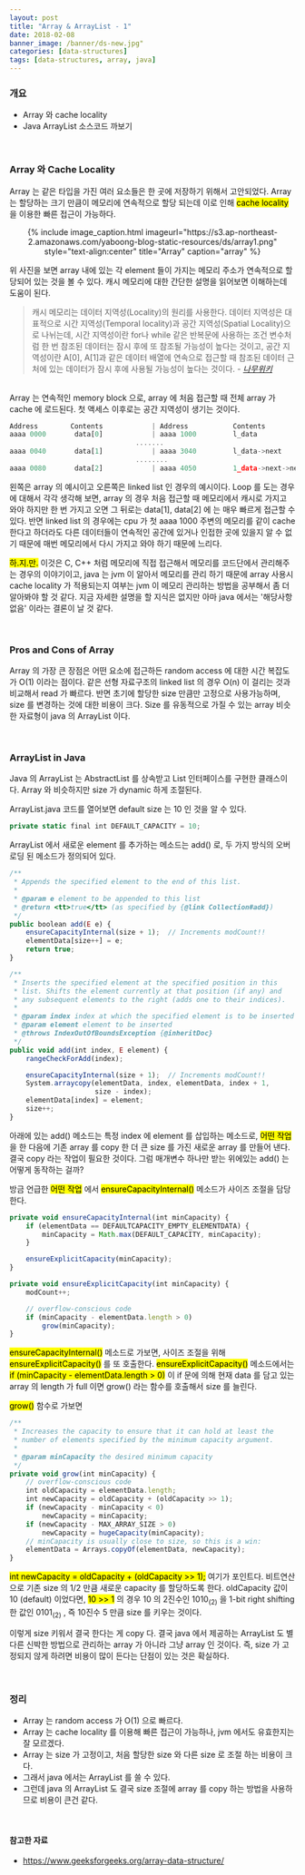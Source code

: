```yaml
---
layout: post
title: "Array & ArrayList - 1"
date: 2018-02-08
banner_image: /banner/ds-new.jpg"
categories: [data-structures]
tags: [data-structures, array, java]
---
```


### 개요
* Array 와 cache locality
* Java ArrayList 소스코드 까보기

<!--more-->

<br/>

### Array 와 Cache Locality
Array 는 같은 타입을 가진 여러 요소들은 한 곳에 저장하기 위해서 고안되었다. Array 는 할당하는 크기 만큼이 메모리에 연속적으로 할당 되는데 이로 인해 <mark>cache locality</mark> 을 이용한 빠른 접근이 가능하다.

<div style="text-align:center">
{% include image_caption.html imageurl="https://s3.ap-northeast-2.amazonaws.com/yaboong-blog-static-resources/ds/array1.png" style="text-align:center" title="Array" caption="array" %}
</div>


위 사진을 보면 array 내에 있는 각 element 들이 가지는 메모리 주소가 연속적으로 할당되어 있는 것을 볼 수 있다.
캐시 메모리에 대한 간단한 설명을 읽어보면 이해하는데 도움이 된다.


> 캐시 메모리는 데이터 지역성(Locality)의 원리를 사용한다. 데이터 지역성은 대표적으로 시간 지역성(Temporal locality)과 공간 지역성(Spatial Locality)으로 나뉘는데, 
시간 지역성이란 for나 while 같은 반복문에 사용하는 조건 변수처럼 한 번 참조된 데이터는 잠시 후에 또 참조될 가능성이 높다는 것이고, 
공간 지역성이란 A[0], A[1]과 같은 데이터 배열에 연속으로 접근할 때 참조된 데이터 근처에 있는 데이터가 잠시 후에 사용될 가능성이 높다는 것이다. 
<cite> - [나무위키](https://namu.wiki/w/%EC%BA%90%EC%8B%9C%20%EB%A9%94%EB%AA%A8%EB%A6%AC)</cite> 

<br/>
Array 는 연속적인 memory block 으로, array 에 처음 접근할 때 전체 array 가 cache 에 로드된다. 첫 액세스 이후로는 공간 지역성이 생기는 것이다.
 
 
```javascript
Address        Contents            | Address           Contents 
aaaa 0000       data[0]            | aaaa 1000         l_data 
                               .......
aaaa 0040       data[1]            | aaaa 3040         l_data->next
                               ........
aaaa 0080       data[2]            | aaaa 4050         1_data->next->next
```
 

왼쪽은 array 의 예시이고 오른쪽은 linked list 인 경우의 예시이다. Loop 를 도는 경우에 대해서 각각 생각해 보면, array 의 경우 처음 접근할 때 메모리에서 캐시로 가지고 와야 하지만 한 번 가지고 오면 그 뒤로는 data\[1\], data\[2\] 에 는 매우 빠르게 접근할 수 있다.
반면 linked list 의 경우에는 cpu 가 첫 aaaa 1000 주변의 메모리를 같이 cache 한다고 하더라도 다른 데이터들이 연속적인 공간에 있거나 인접한 곳에 있을지 알 수 없기 때문에 매번 메모리에서 다시 가지고 와야 하기 때문에 느리다.

<mark>하.지.만.</mark> 이것은 C, C++ 처럼 메모리에 직접 접근해서 메모리를 코드단에서 관리해주는 경우의 이야기이고, java 는 jvm 이 알아서 메모리를 관리 하기 때문에 array 사용시 cache locality 가 적용되는지 여부는 jvm 이 메모리 관리하는 방법을 공부해서 좀 더 알아봐야 할 것 같다.
지금 자세한 설명을 할 지식은 없지만 아마 java 에서는 '해당사항 없음' 이라는 결론이 날 것 같다.

<br/>

### Pros and Cons of Array
Array 의 가장 큰 장점은 어떤 요소에 접근하든 random access 에 대한 시간 복잡도가 O(1) 이라는 점이다. 같은 선형 자료구조의 linked list 의 경우 O(n) 이 걸리는 것과 비교해서 read 가 빠르다.
반면 초기에 할당한 size 만큼만 고정으로 사용가능하며, size 를 변경하는 것에 대한 비용이 크다. Size 를 유동적으로 가질 수 있는 array 비슷한 자료형이 java 의 ArrayList 이다.

<br/>

### ArrayList in Java
Java 의 ArrayList 는 AbstractList 를 상속받고 List 인터페이스를 구현한 클래스이다. Array 와 비슷하지만 size 가 dynamic 하게 조절된다.

ArrayList.java 코드를 열어보면 default size 는 10 인 것을 알 수 있다.

```javascript
private static final int DEFAULT_CAPACITY = 10;
```

ArrayList 에서 새로운 element 를 추가하는 메소드는 add() 로, 두 가지 방식의 오버로딩 된 메소드가 정의되어 있다.

```javascript
/**
 * Appends the specified element to the end of this list.
 *
 * @param e element to be appended to this list
 * @return <tt>true</tt> (as specified by {@link Collection#add})
 */
public boolean add(E e) {
    ensureCapacityInternal(size + 1);  // Increments modCount!!
    elementData[size++] = e;
    return true;
}

/**
 * Inserts the specified element at the specified position in this
 * list. Shifts the element currently at that position (if any) and
 * any subsequent elements to the right (adds one to their indices).
 *
 * @param index index at which the specified element is to be inserted
 * @param element element to be inserted
 * @throws IndexOutOfBoundsException {@inheritDoc}
 */
public void add(int index, E element) {
    rangeCheckForAdd(index);

    ensureCapacityInternal(size + 1);  // Increments modCount!!
    System.arraycopy(elementData, index, elementData, index + 1,
                     size - index);
    elementData[index] = element;
    size++;
}
``` 

아래에 있는 add() 메소드는 특정 index 에 element 를 삽입하는 메소드로, <mark>어떤 작업</mark>을 한 다음에 기존 array 를 copy 한 더 큰 size 를 가진 새로운 array 를 만들어 낸다.
결국 copy 라는 작업이 필요한 것이다. 그럼 매개변수 하나만 받는 위에있는 add() 는 어떻게 동작하는 걸까?

방금 언급한 <mark>어떤 작업</mark> 에서 <mark>ensureCapacityInternal()</mark> 메소드가 사이즈 조절을 담당한다.

```javascript
private void ensureCapacityInternal(int minCapacity) {
    if (elementData == DEFAULTCAPACITY_EMPTY_ELEMENTDATA) {
        minCapacity = Math.max(DEFAULT_CAPACITY, minCapacity);
    }

    ensureExplicitCapacity(minCapacity);
}

private void ensureExplicitCapacity(int minCapacity) {
    modCount++;

    // overflow-conscious code
    if (minCapacity - elementData.length > 0)
        grow(minCapacity);
}
```   

<mark>ensureCapacityInternal()</mark> 메소드로 가보면, 사이즈 조절을 위해 <mark>ensureExplicitCapacity()</mark> 를 또 호출한다.
<mark>ensureExplicitCapacity()</mark> 메소드에서는 <mark>if (minCapacity - elementData.length > 0)</mark> 이 if 문에 의해
현재 data 를 담고 있는 array 의 length 가 full 이면 grow() 라는 함수를 호출해서 size 를 늘린다.

<mark>grow()</mark> 함수로 가보면
```javascript
/**
 * Increases the capacity to ensure that it can hold at least the
 * number of elements specified by the minimum capacity argument.
 *
 * @param minCapacity the desired minimum capacity
 */
private void grow(int minCapacity) {
    // overflow-conscious code
    int oldCapacity = elementData.length;
    int newCapacity = oldCapacity + (oldCapacity >> 1);
    if (newCapacity - minCapacity < 0)
        newCapacity = minCapacity;
    if (newCapacity - MAX_ARRAY_SIZE > 0)
        newCapacity = hugeCapacity(minCapacity);
    // minCapacity is usually close to size, so this is a win:
    elementData = Arrays.copyOf(elementData, newCapacity);
}
```
<mark>int newCapacity = oldCapacity + (oldCapacity >> 1);</mark> 여기가 포인트다. 비트연산으로 기존 size 의 1/2 만큼 새로운 capacity 를 할당하도록 한다.
oldCapacity 값이 10 (default) 이었다면, <mark>10 >> 1</mark> 의 경우 10 의 2진수인 1010<sub>(2)</sub> 을 1-bit right shifting 한 값인 0101<sub>(2)</sub> , 즉 10진수 5 만큼 size 를 키우는 것이다.

이렇게 size 키워서 결국 한다는 게 copy 다. 결국 java 에서 제공하는 ArrayList 도 별다른 신박한 방법으로 관리하는 array 가 아니라 그냥 array 인 것이다. 
즉, size 가 고정되지 않게 하려면 비용이 많이 든다는 단점이 있는 것은 확실하다.
   

<br/>

### 정리
* Array 는 random access 가 O(1) 으로 빠르다.
* Array 는 cache locality 를 이용해 빠른 접근이 가능하나, jvm 에서도 유효한지는 잘 모르겠다.
* Array 는 size 가 고정이고, 처음 할당한 size 와 다른 size 로 조절 하는 비용이 크다.
* 그래서 java 에서는 ArrayList 를 쓸 수 있다.
* 그런데 java 의 ArrayList 도 결국 size 조절에 array 를 copy 하는 방법을 사용하므로 비용이 큰건 같다.

<br/>

#### 참고한 자료
* <a target="_blank" href="https://www.geeksforgeeks.org/array-data-structure/">https://www.geeksforgeeks.org/array-data-structure/</a>